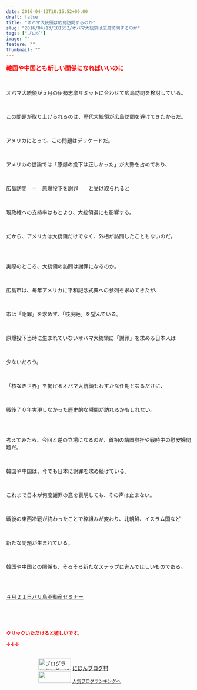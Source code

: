 ```yaml
---
date: 2016-04-13T18:15:52+09:00
draft: false
title: "オバマ大統領は広島訪問するのか"
slug: "2016/04/13/181552/オバマ大統領は広島訪問するのか"
tags: ["ブログ"]
image: ""
feature: ""
thumbnail: ""
---
```

<p><font color="#ff0000" size="3"><strong>韓国や中国とも新しい関係になればいいのに</strong></font></p><br/><p>オバマ大統領が５月の伊勢志摩サミットに合わせて広島訪問を検討している。<br/></p><br/><p>この問題が取り上げられるのは、歴代大統領が広島訪問を避けてきたからだ。<br/></p><br/><p>アメリカにとって、この問題はデリケードだ。<br/></p><br/><p>アメリカの世論では「原爆の投下は正しかった」が大勢を占めており、<br/></p><br/><p>広島訪問　＝　原爆投下を謝罪　　と受け取られると<br/></p><br/><p>現政権への支持率はもとより、大統領選にも影響する。<br/></p><br/><p>だから、アメリカは大統領だけでなく、外相が訪問したこともないのだ。</p><br/><br/><p>実際のところ、大統領の訪問は謝罪になるのか。<br/></p><br/><p>広島市は、毎年アメリカに平和記念式典への参列を求めてきたが、<br/></p><br/><p>市は「謝罪」を求めず、「核廃絶」を望んでいる。</p><br/><p>原爆投下当時に生まれていないオバマ大統領に「謝罪」を求める日本人は<br/></p><br/><p>少ないだろう。<br/></p><br/><p>「核なき世界」を掲げるオバマ大統領もわずかな任期となるだけに、<br/></p><br/><p>戦後７０年実現しなかった歴史的な瞬間が訪れるかもしれない。</p><br/><br/><p>考えてみたら、今回と逆の立場になるのが、首相の靖国参拝や戦時中の慰安婦問題だ。<br/></p><br/><p>韓国や中国は、今でも日本に謝罪を求め続けている。<br/></p><br/><p>これまで日本が何度謝罪の意を表明しても、その声は止まない。<br/></p><br/><p>戦後の東西冷戦が終わったことで枠組みが変わり、北朝鮮、イスラム国など<br/></p><br/><p>新たな問題が生まれている。<br/></p><br/><p>韓国や中国との関係も、そろそろ新たなステップに進んでほしいものである。</p><br/><br/><p><a href="iin.co.jp" target="_blank">４月２１日バリ島不動産セミナー</a> <a href="iin.co.jp"></a></p><br/><br/><br/><p><font color="#ff0000" size="2"><strong>クリックいただけると嬉しいです。<br/></strong></font></p><p><font color="#ff0000" size="2"><strong>↓↓↓</strong></font></p><p><br/><a href="ranking.html" target="_blank"><img border="0" alt="ブログランキング・にほんブログ村へ" src="data:image/svg+xml;charset=utf-8,%3Csvg%20xmlns%3D%22http%3A%2F%2Fwww.w3.org%2F2000%2Fsvg%22%20title%3D%22Placeholder%20for%20Images%22%20role%3D%22presentation%22%20viewBox%3D%220%200%2088%2031%22%20%2F%3E" width="88" height="31" data-src="https://img-proxy.blog-video.jp/images?url=http%3A%2F%2Fwww.blogmura.com%2Fimg%2Fwww88_31.gif" style="aspect-ratio: auto 88 / 31;"/><noscript><img border="0" alt="ブログランキング・にほんブログ村へ" src="https://img-proxy.blog-video.jp/images?url=http%3A%2F%2Fwww.blogmura.com%2Fimg%2Fwww88_31.gif" width="88" height="31"></noscript></a> <a href="ranking.html" target="_blank">にほんブログ村</a> <br/><a title="人気ブログランキングへ" href="link.php?1804582"><img border="0" src="data:image/svg+xml;charset=utf-8,%3Csvg%20xmlns%3D%22http%3A%2F%2Fwww.w3.org%2F2000%2Fsvg%22%20title%3D%22Placeholder%20for%20Images%22%20role%3D%22presentation%22%20viewBox%3D%220%200%2088%2031%22%20%2F%3E" width="88" height="31" data-src="https://blog.with2.net/img/banner/banner_22.gif" style="aspect-ratio: auto 88 / 31;"/><noscript><img border="0" src="https://blog.with2.net/img/banner/banner_22.gif" width="88" height="31"></noscript></a> <a style="FONT-SIZE: 12px" href="link.php?1804582">人気ブログランキングへ</a> </p>

